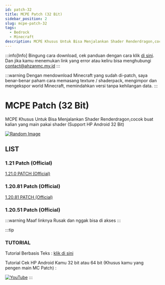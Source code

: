 ```yaml
---
id: patch-32
title: MCPE Patch (32 Bit)
sidebar_position: 2
slug: mcpe-patch-32
tags:
  - Bedrock
  - Minecraft
description: MCPE Khusus Untuk Bisa Menjalankan Shader Renderdragon,cocok buat kalian yang main pakai shader (Support HP Android 32 Bit)
---
```


:::info[Info]
Bingung cara download, cek panduan dengan cara klik [di sini](#tutorial). Dan jika kamu menemukan link yang error atau keliru bisa menghubungi contact@ahzanmc.my.id
:::

:::warning
Dengan mendownload Minecraft yang sudah di-patch, saya benar-benar paham cara memasang texture / shaderpack, mengimpor dan mengekspor world Minecraft, memindahkan versi tanpa kehilangan data.
:::

# MCPE Patch (32 Bit)

MCPE Khusus Untuk Bisa Menjalankan Shader Renderdragon,cocok buat kalian yang main pakai shader (Support HP Android 32 Bit)

[![Random Image](https://imapi.ingfomenkrep.my.id/random-image-url)](https://imapi.ingfomenkrep.my.id/random-link)

## LIST

### 1.21 Patch (Official)

[1.21.0 PATCH (Official)](https://www.mediafire.com/file/uz5cklcq88upm32/1.21.0.03_arm32_Draco_Patched.apk/file?dkey=u8z0pnaey38&r=1884)

### 1.20.81 Patch (Official)

[1.20.81 PATCH (Official)](https://www.mediafire.com/file/xwxg5ojt7h1joif/1.20.81.01_Patched_%252832_Bit%2529_%257E_BibingUhuyy.apk/file)

### 1.20.51 Patch (Official)

:::warning
Maaf linknya Rusak dan nggak bisa di akses 
:::

:::tip
### TUTORIAL

Tutorial Berbasis Teks : [klik di sini](/docs/afdmc/tutorial-fitur-afdmc/panduan-afdmc#tutorial)

Tutorial Cek HP Android Kamu 32 bit atau 64 bit (Khusus kamu yang pengen main MC Patch) :

[![YouTube](http://i.ytimg.com/vi/77vtLKenPlY/hqdefault.jpg)](https://www.youtube.com/watch?v=77vtLKenPlY)
:::
